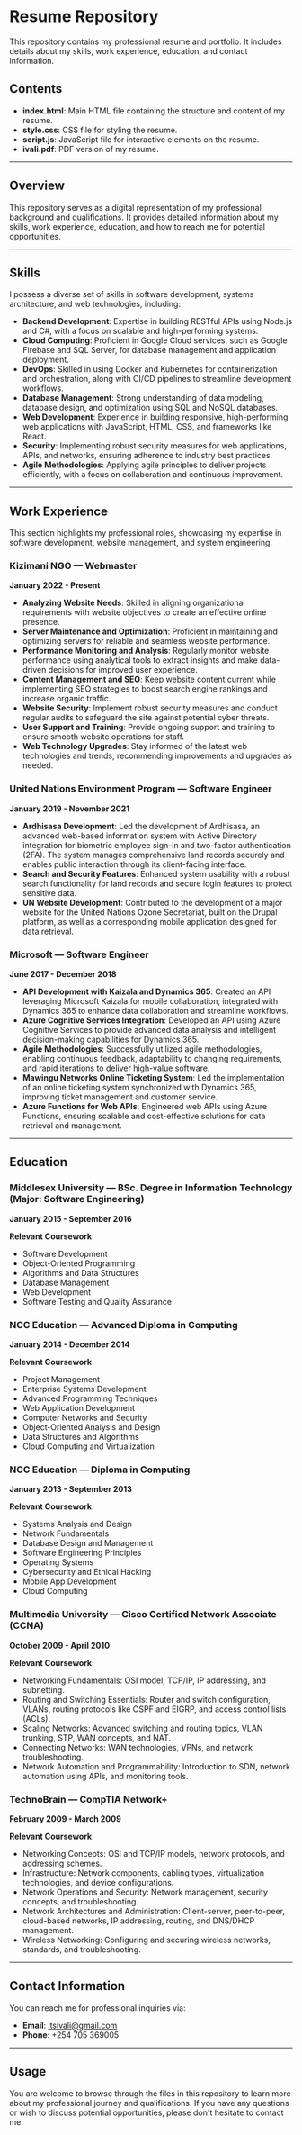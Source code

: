 # Resume Repository

This repository contains my professional resume and portfolio. It includes details about my skills, work experience, education, and contact information.

## Contents

- **index.html**: Main HTML file containing the structure and content of my resume.
- **style.css**: CSS file for styling the resume.
- **script.js**: JavaScript file for interactive elements on the resume.
- **ivali.pdf**: PDF version of my resume.

---

## Overview

This repository serves as a digital representation of my professional background and qualifications. It provides detailed information about my skills, work experience, education, and how to reach me for potential opportunities.

---

## Skills

I possess a diverse set of skills in software development, systems architecture, and web technologies, including:

- **Backend Development**: Expertise in building RESTful APIs using Node.js and C#, with a focus on scalable and high-performing systems.
- **Cloud Computing**: Proficient in Google Cloud services, such as Google Firebase and SQL Server, for database management and application deployment.
- **DevOps**: Skilled in using Docker and Kubernetes for containerization and orchestration, along with CI/CD pipelines to streamline development workflows.
- **Database Management**: Strong understanding of data modeling, database design, and optimization using SQL and NoSQL databases.
- **Web Development**: Experience in building responsive, high-performing web applications with JavaScript, HTML, CSS, and frameworks like React.
- **Security**: Implementing robust security measures for web applications, APIs, and networks, ensuring adherence to industry best practices.
- **Agile Methodologies**: Applying agile principles to deliver projects efficiently, with a focus on collaboration and continuous improvement.

---

## Work Experience

This section highlights my professional roles, showcasing my expertise in software development, website management, and system engineering.

### Kizimani NGO — Webmaster  
**January 2022 - Present**

- **Analyzing Website Needs**: Skilled in aligning organizational requirements with website objectives to create an effective online presence.
- **Server Maintenance and Optimization**: Proficient in maintaining and optimizing servers for reliable and seamless website performance.
- **Performance Monitoring and Analysis**: Regularly monitor website performance using analytical tools to extract insights and make data-driven decisions for improved user experience.
- **Content Management and SEO**: Keep website content current while implementing SEO strategies to boost search engine rankings and increase organic traffic.
- **Website Security**: Implement robust security measures and conduct regular audits to safeguard the site against potential cyber threats.
- **User Support and Training**: Provide ongoing support and training to ensure smooth website operations for staff.
- **Web Technology Upgrades**: Stay informed of the latest web technologies and trends, recommending improvements and upgrades as needed.

### United Nations Environment Program — Software Engineer  
**January 2019 - November 2021**

- **Ardhisasa Development**: Led the development of Ardhisasa, an advanced web-based information system with Active Directory integration for biometric employee sign-in and two-factor authentication (2FA). The system manages comprehensive land records securely and enables public interaction through its client-facing interface.
- **Search and Security Features**: Enhanced system usability with a robust search functionality for land records and secure login features to protect sensitive data.
- **UN Website Development**: Contributed to the development of a major website for the United Nations Ozone Secretariat, built on the Drupal platform, as well as a corresponding mobile application designed for data retrieval.

### Microsoft — Software Engineer  
**June 2017 - December 2018**

- **API Development with Kaizala and Dynamics 365**: Created an API leveraging Microsoft Kaizala for mobile collaboration, integrated with Dynamics 365 to enhance data collaboration and streamline workflows.
- **Azure Cognitive Services Integration**: Developed an API using Azure Cognitive Services to provide advanced data analysis and intelligent decision-making capabilities for Dynamics 365.
- **Agile Methodologies**: Successfully utilized agile methodologies, enabling continuous feedback, adaptability to changing requirements, and rapid iterations to deliver high-value software.
- **Mawingu Networks Online Ticketing System**: Led the implementation of an online ticketing system synchronized with Dynamics 365, improving ticket management and customer service.
- **Azure Functions for Web APIs**: Engineered web APIs using Azure Functions, ensuring scalable and cost-effective solutions for data retrieval and management.

---

## Education

### Middlesex University — BSc. Degree in Information Technology (Major: Software Engineering)  
**January 2015 - September 2016**

**Relevant Coursework**:
- Software Development
- Object-Oriented Programming
- Algorithms and Data Structures
- Database Management
- Web Development
- Software Testing and Quality Assurance

### NCC Education — Advanced Diploma in Computing  
**January 2014 - December 2014**

**Relevant Coursework**:
- Project Management
- Enterprise Systems Development
- Advanced Programming Techniques
- Web Application Development
- Computer Networks and Security
- Object-Oriented Analysis and Design
- Data Structures and Algorithms
- Cloud Computing and Virtualization

### NCC Education — Diploma in Computing  
**January 2013 - September 2013**

**Relevant Coursework**:
- Systems Analysis and Design
- Network Fundamentals
- Database Design and Management
- Software Engineering Principles
- Operating Systems
- Cybersecurity and Ethical Hacking
- Mobile App Development
- Cloud Computing

### Multimedia University — Cisco Certified Network Associate (CCNA)  
**October 2009 - April 2010**

**Relevant Coursework**:
- Networking Fundamentals: OSI model, TCP/IP, IP addressing, and subnetting.
- Routing and Switching Essentials: Router and switch configuration, VLANs, routing protocols like OSPF and EIGRP, and access control lists (ACLs).
- Scaling Networks: Advanced switching and routing topics, VLAN trunking, STP, WAN concepts, and NAT.
- Connecting Networks: WAN technologies, VPNs, and network troubleshooting.
- Network Automation and Programmability: Introduction to SDN, network automation using APIs, and monitoring tools.

### TechnoBrain — CompTIA Network+  
**February 2009 - March 2009**

**Relevant Coursework**:
- Networking Concepts: OSI and TCP/IP models, network protocols, and addressing schemes.
- Infrastructure: Network components, cabling types, virtualization technologies, and device configurations.
- Network Operations and Security: Network management, security concepts, and troubleshooting.
- Network Architectures and Administration: Client-server, peer-to-peer, cloud-based networks, IP addressing, routing, and DNS/DHCP management.
- Wireless Networking: Configuring and securing wireless networks, standards, and troubleshooting.

---

## Contact Information

You can reach me for professional inquiries via:

- **Email**: [itsivali@gmail.com](mailto:itsivali@gmail.com)
- **Phone**: +254 705 369005

---

## Usage

You are welcome to browse through the files in this repository to learn more about my professional journey and qualifications. If you have any questions or wish to discuss potential opportunities, please don't hesitate to contact me.

